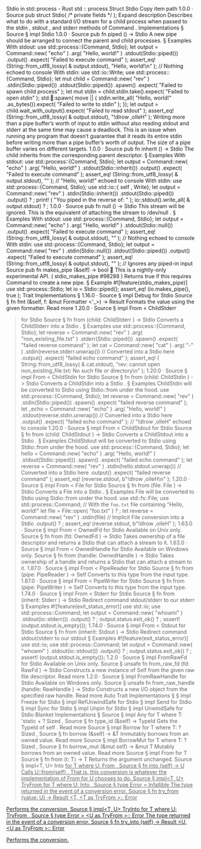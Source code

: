 Stdio in std::process - Rust
std
::
process
Struct
Stdio
Copy item path
1.0.0
·
Source
pub struct Stdio(
/* private fields */
);
Expand description
Describes what to do with a standard I/O stream for a child process when
passed to the
stdin
,
stdout
, and
stderr
methods of
Command
.
Implementations
§
Source
§
impl
Stdio
1.0.0
·
Source
pub fn
piped
() ->
Stdio
A new pipe should be arranged to connect the parent and child processes.
§
Examples
With stdout:
use
std::process::{Command, Stdio};
let
output = Command::new(
"echo"
)
    .arg(
"Hello, world!"
)
    .stdout(Stdio::piped())
    .output()
    .expect(
"Failed to execute command"
);
assert_eq!
(String::from_utf8_lossy(
&
output.stdout),
"Hello, world!\n"
);
// Nothing echoed to console
With stdin:
use
std::io::Write;
use
std::process::{Command, Stdio};
let
mut
child = Command::new(
"rev"
)
    .stdin(Stdio::piped())
    .stdout(Stdio::piped())
    .spawn()
    .expect(
"Failed to spawn child process"
);
let
mut
stdin = child.stdin.take().expect(
"Failed to open stdin"
);
std::thread::spawn(
move
|| {
    stdin.write_all(
"Hello, world!"
.as_bytes()).expect(
"Failed to write to stdin"
);
});
let
output = child.wait_with_output().expect(
"Failed to read stdout"
);
assert_eq!
(String::from_utf8_lossy(
&
output.stdout),
"!dlrow ,olleH"
);
Writing more than a pipe buffer’s worth of input to stdin without also reading
stdout and stderr at the same time may cause a deadlock.
This is an issue when running any program that doesn’t guarantee that it reads
its entire stdin before writing more than a pipe buffer’s worth of output.
The size of a pipe buffer varies on different targets.
1.0.0
·
Source
pub fn
inherit
() ->
Stdio
The child inherits from the corresponding parent descriptor.
§
Examples
With stdout:
use
std::process::{Command, Stdio};
let
output = Command::new(
"echo"
)
    .arg(
"Hello, world!"
)
    .stdout(Stdio::inherit())
    .output()
    .expect(
"Failed to execute command"
);
assert_eq!
(String::from_utf8_lossy(
&
output.stdout),
""
);
// "Hello, world!" echoed to console
With stdin:
use
std::process::{Command, Stdio};
use
std::io::{
self
, Write};
let
output = Command::new(
"rev"
)
    .stdin(Stdio::inherit())
    .stdout(Stdio::piped())
    .output()
?
;
print!
(
"You piped in the reverse of: "
);
io::stdout().write_all(
&
output.stdout)
?
;
1.0.0
·
Source
pub fn
null
() ->
Stdio
This stream will be ignored. This is the equivalent of attaching the
stream to
/dev/null
.
§
Examples
With stdout:
use
std::process::{Command, Stdio};
let
output = Command::new(
"echo"
)
    .arg(
"Hello, world!"
)
    .stdout(Stdio::null())
    .output()
    .expect(
"Failed to execute command"
);
assert_eq!
(String::from_utf8_lossy(
&
output.stdout),
""
);
// Nothing echoed to console
With stdin:
use
std::process::{Command, Stdio};
let
output = Command::new(
"rev"
)
    .stdin(Stdio::null())
    .stdout(Stdio::piped())
    .output()
    .expect(
"Failed to execute command"
);
assert_eq!
(String::from_utf8_lossy(
&
output.stdout),
""
);
// Ignores any piped-in input
Source
pub fn
makes_pipe
(&self) ->
bool
🔬
This is a nightly-only experimental API. (
stdio_makes_pipe
#98288
)
Returns
true
if this requires
Command
to create a new pipe.
§
Example
#![feature(stdio_makes_pipe)]
use
std::process::Stdio;
let
io = Stdio::piped();
assert_eq!
(io.makes_pipe(),
true
);
Trait Implementations
§
1.16.0
·
Source
§
impl
Debug
for
Stdio
Source
§
fn
fmt
(&self, f: &mut
Formatter
<'_>) ->
Result
Formats the value using the given formatter.
Read more
1.20.0
·
Source
§
impl
From
<
ChildStderr
> for
Stdio
Source
§
fn
from
(child:
ChildStderr
) ->
Stdio
Converts a
ChildStderr
into a
Stdio
.
§
Examples
use
std::process::{Command, Stdio};
let
reverse = Command::new(
"rev"
)
    .arg(
"non_existing_file.txt"
)
    .stderr(Stdio::piped())
    .spawn()
    .expect(
"failed reverse command"
);
let
cat = Command::new(
"cat"
)
    .arg(
"-"
)
    .stdin(reverse.stderr.unwrap())
// Converted into a Stdio here
.output()
    .expect(
"failed echo command"
);
assert_eq!
(
    String::from_utf8_lossy(
&
cat.stdout),
"rev: cannot open non_existing_file.txt: No such file or directory\n"
);
1.20.0
·
Source
§
impl
From
<
ChildStdin
> for
Stdio
Source
§
fn
from
(child:
ChildStdin
) ->
Stdio
Converts a
ChildStdin
into a
Stdio
.
§
Examples
ChildStdin
will be converted to
Stdio
using
Stdio::from
under the hood.
use
std::process::{Command, Stdio};
let
reverse = Command::new(
"rev"
)
    .stdin(Stdio::piped())
    .spawn()
    .expect(
"failed reverse command"
);
let
_echo = Command::new(
"echo"
)
    .arg(
"Hello, world!"
)
    .stdout(reverse.stdin.unwrap())
// Converted into a Stdio here
.output()
    .expect(
"failed echo command"
);
// "!dlrow ,olleH" echoed to console
1.20.0
·
Source
§
impl
From
<
ChildStdout
> for
Stdio
Source
§
fn
from
(child:
ChildStdout
) ->
Stdio
Converts a
ChildStdout
into a
Stdio
.
§
Examples
ChildStdout
will be converted to
Stdio
using
Stdio::from
under the hood.
use
std::process::{Command, Stdio};
let
hello = Command::new(
"echo"
)
    .arg(
"Hello, world!"
)
    .stdout(Stdio::piped())
    .spawn()
    .expect(
"failed echo command"
);
let
reverse = Command::new(
"rev"
)
    .stdin(hello.stdout.unwrap())
// Converted into a Stdio here
.output()
    .expect(
"failed reverse command"
);
assert_eq!
(reverse.stdout,
b"!dlrow ,olleH\n"
);
1.20.0
·
Source
§
impl
From
<
File
> for
Stdio
Source
§
fn
from
(file:
File
) ->
Stdio
Converts a
File
into a
Stdio
.
§
Examples
File
will be converted to
Stdio
using
Stdio::from
under the hood.
use
std::fs::File;
use
std::process::Command;
// With the `foo.txt` file containing "Hello, world!"
let
file = File::open(
"foo.txt"
)
?
;
let
reverse = Command::new(
"rev"
)
    .stdin(file)
// Implicit File conversion into a Stdio
.output()
?
;
assert_eq!
(reverse.stdout,
b"!dlrow ,olleH"
);
1.63.0
·
Source
§
impl
From
<
OwnedFd
> for
Stdio
Available on
Unix
only.
Source
§
fn
from
(fd:
OwnedFd
) ->
Stdio
Takes ownership of a file descriptor and returns a
Stdio
that can attach a stream to it.
1.63.0
·
Source
§
impl
From
<
OwnedHandle
> for
Stdio
Available on
Windows
only.
Source
§
fn
from
(handle:
OwnedHandle
) ->
Stdio
Takes ownership of a handle and returns a
Stdio
that can attach a stream to it.
1.87.0
·
Source
§
impl
From
<
PipeReader
> for
Stdio
Source
§
fn
from
(pipe:
PipeReader
) -> Self
Converts to this type from the input type.
1.87.0
·
Source
§
impl
From
<
PipeWriter
> for
Stdio
Source
§
fn
from
(pipe:
PipeWriter
) -> Self
Converts to this type from the input type.
1.74.0
·
Source
§
impl
From
<
Stderr
> for
Stdio
Source
§
fn
from
(inherit:
Stderr
) ->
Stdio
Redirect command stdout/stderr to our stderr
§
Examples
#![feature(exit_status_error)]
use
std::io;
use
std::process::Command;
let
output = Command::new(
"whoami"
)
    .stdout(io::stderr())
    .output()
?
;
output.status.exit_ok()
?
;
assert!
(output.stdout.is_empty());
1.74.0
·
Source
§
impl
From
<
Stdout
> for
Stdio
Source
§
fn
from
(inherit:
Stdout
) ->
Stdio
Redirect command stdout/stderr to our stdout
§
Examples
#![feature(exit_status_error)]
use
std::io;
use
std::process::Command;
let
output = Command::new(
"whoami"
)
    .stdout(io::stdout())
    .output()
?
;
output.status.exit_ok()
?
;
assert!
(output.stdout.is_empty());
1.2.0
·
Source
§
impl
FromRawFd
for
Stdio
Available on
Unix
only.
Source
§
unsafe fn
from_raw_fd
(fd:
RawFd
) ->
Stdio
Constructs a new instance of
Self
from the given raw file
descriptor.
Read more
1.2.0
·
Source
§
impl
FromRawHandle
for
Stdio
Available on
Windows
only.
Source
§
unsafe fn
from_raw_handle
(handle:
RawHandle
) ->
Stdio
Constructs a new I/O object from the specified raw handle.
Read more
Auto Trait Implementations
§
§
impl
Freeze
for
Stdio
§
impl
RefUnwindSafe
for
Stdio
§
impl
Send
for
Stdio
§
impl
Sync
for
Stdio
§
impl
Unpin
for
Stdio
§
impl
UnwindSafe
for
Stdio
Blanket Implementations
§
Source
§
impl<T>
Any
for T
where
    T: 'static + ?
Sized
,
Source
§
fn
type_id
(&self) ->
TypeId
Gets the
TypeId
of
self
.
Read more
Source
§
impl<T>
Borrow
<T> for T
where
    T: ?
Sized
,
Source
§
fn
borrow
(&self) ->
&T
Immutably borrows from an owned value.
Read more
Source
§
impl<T>
BorrowMut
<T> for T
where
    T: ?
Sized
,
Source
§
fn
borrow_mut
(&mut self) ->
&mut T
Mutably borrows from an owned value.
Read more
Source
§
impl<T>
From
<T> for T
Source
§
fn
from
(t: T) -> T
Returns the argument unchanged.
Source
§
impl<T, U>
Into
<U> for T
where
    U:
From
<T>,
Source
§
fn
into
(self) -> U
Calls
U::from(self)
.
That is, this conversion is whatever the implementation of
From
<T> for U
chooses to do.
Source
§
impl<T, U>
TryFrom
<U> for T
where
    U:
Into
<T>,
Source
§
type
Error
=
Infallible
The type returned in the event of a conversion error.
Source
§
fn
try_from
(value: U) ->
Result
<T, <T as
TryFrom
<U>>::
Error
>
Performs the conversion.
Source
§
impl<T, U>
TryInto
<U> for T
where
    U:
TryFrom
<T>,
Source
§
type
Error
= <U as
TryFrom
<T>>::
Error
The type returned in the event of a conversion error.
Source
§
fn
try_into
(self) ->
Result
<U, <U as
TryFrom
<T>>::
Error
>
Performs the conversion.